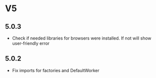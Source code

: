 # V5

## 5.0.3
- Check if needed libraries for browsers were installed. If not will show user-friendly error

## 5.0.2
- Fix imports for factories and DefaultWorker

